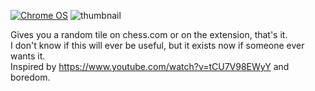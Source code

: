 [![Chrome OS](https://img.shields.io/badge/Get_it_on_webstore-3d89fc?style=for-the-badge&logo=google%20chrome&logoColor=white)](https://chromewebstore.google.com/detail/random-chess-tile-now/jpbgmcjgijhdlinppnaekignmmkkhonh)
![thumbnail](https://i.imgur.com/BGELXmg.png)

Gives you a random tile on chess.com or on the extension, that's it.
<br>
I don't know if this will ever be useful, but it exists now if someone ever wants it. <br>
Inspired by https://www.youtube.com/watch?v=tCU7V98EWyY and boredom.
